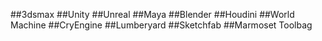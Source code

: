 ##3dsmax
##Unity
##Unreal
##Maya
##Blender
##Houdini
##World Machine
##CryEngine
##Lumberyard
##Sketchfab
##Marmoset Toolbag
